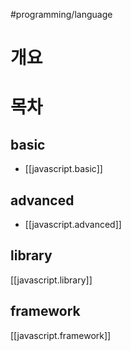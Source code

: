 #programming/language 

# 개요

# 목차
## basic
- [[javascript.basic]]

## advanced
- [[javascript.advanced]]

## library
[[javascript.library]]

## framework
[[javascript.framework]]
